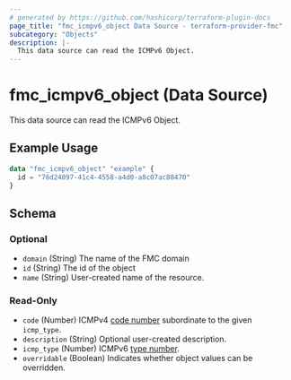 ```yaml
---
# generated by https://github.com/hashicorp/terraform-plugin-docs
page_title: "fmc_icmpv6_object Data Source - terraform-provider-fmc"
subcategory: "Objects"
description: |-
  This data source can read the ICMPv6 Object.
---
```


# fmc_icmpv6_object (Data Source)

This data source can read the ICMPv6 Object.

## Example Usage

```terraform
data "fmc_icmpv6_object" "example" {
  id = "76d24097-41c4-4558-a4d0-a8c07ac08470"
}
```

<!-- schema generated by tfplugindocs -->
## Schema

### Optional

- `domain` (String) The name of the FMC domain
- `id` (String) The id of the object
- `name` (String) User-created name of the resource.

### Read-Only

- `code` (Number) ICMPv4 [code number](https://www.iana.org/assignments/icmpv6-parameters/icmpv6-parameters.xhtml) subordinate to the given `icmp_type`.
- `description` (String) Optional user-created description.
- `icmp_type` (Number) ICMPv6 [type number](https://www.iana.org/assignments/icmpv6-parameters/icmpv6-parameters.xhtml).
- `overridable` (Boolean) Indicates whether object values can be overridden.
